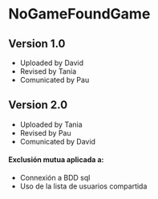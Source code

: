 # NoGameFoundGame

## Version 1.0
* Uploaded by David
* Revised by Tania
* Comunicated by Pau

## Version 2.0
* Uploaded by Tania
* Revised by Pau
* Comunicated by David

#### Exclusión mutua aplicada a:
* Connexión a BDD sql
* Uso de la lista de usuarios compartida
